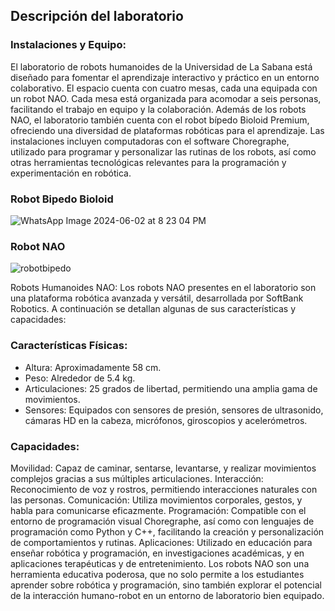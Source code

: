 ## Descripción del laboratorio
### Instalaciones y Equipo:
El laboratorio de robots humanoides de la Universidad de La Sabana está diseñado para fomentar el aprendizaje interactivo y práctico en un entorno colaborativo. El espacio cuenta con cuatro mesas, cada una equipada con un robot NAO. Cada mesa está organizada para acomodar a seis personas, facilitando el trabajo en equipo y la colaboración. Además de los robots NAO, el laboratorio también cuenta con el robot bípedo Bioloid Premium, ofreciendo una diversidad de plataformas robóticas para el aprendizaje. Las instalaciones incluyen computadoras con el software Choregraphe, utilizado para programar y personalizar las rutinas de los robots, así como otras herramientas tecnológicas relevantes para la programación y experimentación en robótica.

### Robot Bipedo Bioloid
![WhatsApp Image 2024-06-02 at 8 23 04 PM](https://github.com/mobile-robotics-unal/humanoid-robots-NAO/assets/49196698/69ffb7d3-a6b6-43d8-a89c-89ed27fded18)

### Robot NAO
![robotbipedo](https://github.com/mobile-robotics-unal/humanoid-robots-NAO/assets/49196698/a7cca4f9-bb30-434c-b609-fe5a9193a4c3)

Robots Humanoides NAO:
Los robots NAO presentes en el laboratorio son una plataforma robótica avanzada y versátil, desarrollada por SoftBank Robotics. A continuación se detallan algunas de sus características y capacidades:

### Características Físicas:

- Altura: Aproximadamente 58 cm.
- Peso: Alrededor de 5.4 kg.
- Articulaciones: 25 grados de libertad, permitiendo una amplia gama de movimientos.
- Sensores: Equipados con sensores de presión, sensores de ultrasonido, cámaras HD en la cabeza, micrófonos, giroscopios y acelerómetros.

### Capacidades:

Movilidad: Capaz de caminar, sentarse, levantarse, y realizar movimientos complejos gracias a sus múltiples articulaciones.
Interacción: Reconocimiento de voz y rostros, permitiendo interacciones naturales con las personas.
Comunicación: Utiliza movimientos corporales, gestos, y habla para comunicarse eficazmente.
Programación: Compatible con el entorno de programación visual Choregraphe, así como con lenguajes de programación como Python y C++, facilitando la creación y personalización de comportamientos y rutinas.
Aplicaciones: Utilizado en educación para enseñar robótica y programación, en investigaciones académicas, y en aplicaciones terapéuticas y de entretenimiento.
Los robots NAO son una herramienta educativa poderosa, que no solo permite a los estudiantes aprender sobre robótica y programación, sino también explorar el potencial de la interacción humano-robot en un entorno de laboratorio bien equipado.
